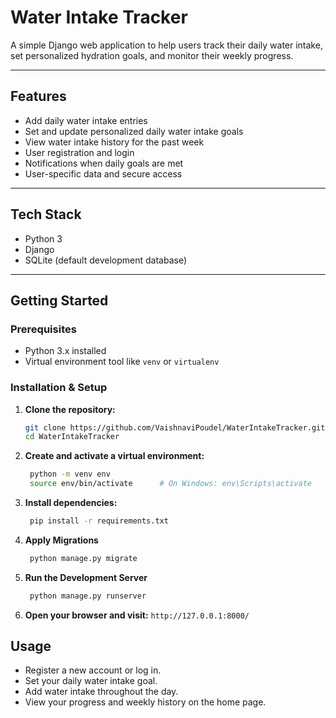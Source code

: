 # Water Intake Tracker 

A simple Django web application to help users track their daily water intake, set personalized hydration goals, and monitor their weekly progress.

---

## Features

-  Add daily water intake entries
-  Set and update personalized daily water intake goals
-  View water intake history for the past week
-  User registration and login
-  Notifications when daily goals are met
-  User-specific data and secure access

---

## Tech Stack

- Python 3
- Django
- SQLite (default development database)

---

## Getting Started

### Prerequisites

- Python 3.x installed
- Virtual environment tool like `venv` or `virtualenv`

### Installation & Setup

1. **Clone the repository:**

   ```bash
   git clone https://github.com/VaishnaviPoudel/WaterIntakeTracker.git
   cd WaterIntakeTracker
   ```

2. **Create and activate a virtual environment:**
   ```bash
    python -m venv env
    source env/bin/activate      # On Windows: env\Scripts\activate
    ```
3. **Install dependencies:**
   ```bash
    pip install -r requirements.txt
    ```
4. **Apply Migrations**
   ```bash
    python manage.py migrate
    ```
5. **Run the Development Server** 
   ```bash
    python manage.py runserver
    ```
6. **Open your browser and visit:** `http://127.0.0.1:8000/`

## Usage

- Register a new account or log in.
- Set your daily water intake goal.
- Add water intake throughout the day.
- View your progress and weekly history on the home page.
